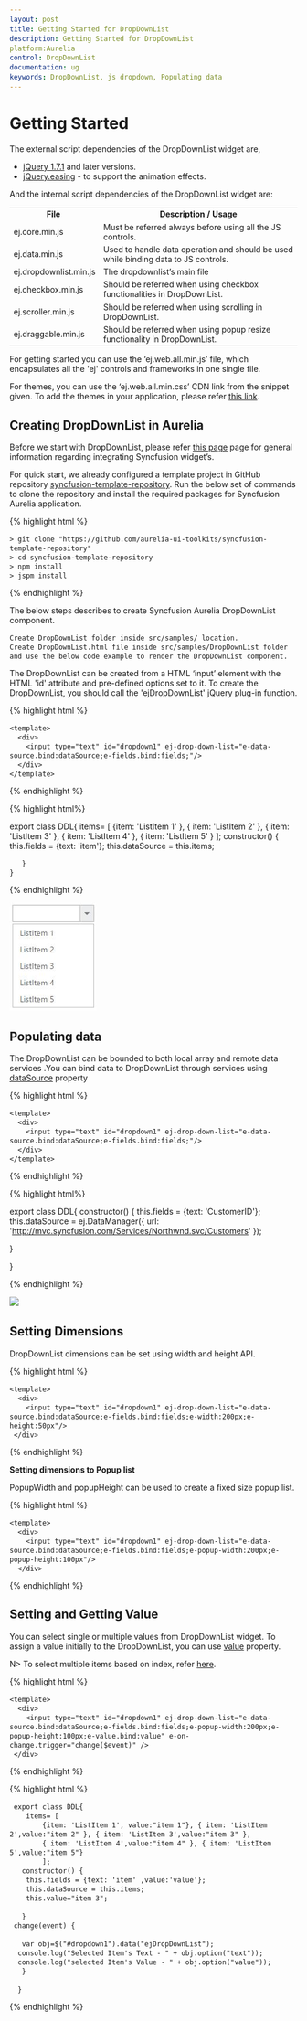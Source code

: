 ```yaml
---
layout: post
title: Getting Started for DropDownList
description: Getting Started for DropDownList
platform:Aurelia
control: DropDownList
documentation: ug
keywords: DropDownList, js dropdown, Populating data
---
```


# Getting Started

The external script dependencies of the DropDownList widget are,

* [jQuery 1.7.1](http://jquery.com/) and later versions.
* [jQuery.easing](http://gsgd.co.uk/sandbox/jquery/easing/) - to support the animation effects.

And the internal script dependencies of the DropDownList widget are:

<table>
	<tr>
		<th>File </th>
		<th>Description / Usage </th>
	</tr>
	<tr>
		<td>ej.core.min.js</td>
		<td>Must be referred always before using all the JS controls.</td>
	</tr>
	<tr>
		<td>ej.data.min.js</td>
		<td>Used to handle data operation and should be used while binding data to JS controls.</td>
	</tr>
	<tr>
		<td>ej.dropdownlist.min.js</td>
		<td>The dropdownlist’s main file</td>
	</tr>
	<tr>
		<td>ej.checkbox.min.js</td>
		<td>Should be referred when using checkbox functionalities in DropDownList.</td>
	</tr>
	<tr>
		<td>ej.scroller.min.js</td>
		<td>Should be referred when using scrolling in DropDownList.</td>
	</tr>
	<tr>
		<td>ej.draggable.min.js</td>
		<td>Should be referred when using popup resize functionality in DropDownList.</td>
	</tr>
</table>

For getting started you can use the ‘ej.web.all.min.js’ file, which encapsulates all the 'ej' controls and frameworks in one single file.<br/> 

For themes, you can use the ‘ej.web.all.min.css’ CDN link from the snippet given. To add the themes in your application, please refer [this link](http://help.syncfusion.com/js/theming-in-essential-javascript-components#adding-specific-theme-to-your-application).

## Creating DropDownList in Aurelia

Before we start with DropDownList, please refer [this page](https://help.syncfusion.com/aurelia/overview#getting-started) page for general information regarding integrating Syncfusion widget’s.

For quick start, we already configured a template project in GitHub repository [syncfusion-template-repository](https://github.com/aurelia-ui-toolkits/syncfusion-template-repository). Run the below set of commands to clone the repository and install the required packages for Syncfusion Aurelia application.

{% highlight html %}

    > git clone "https://github.com/aurelia-ui-toolkits/syncfusion-template-repository"
    > cd syncfusion-template-repository
    > npm install
    > jspm install

{% endhighlight %}

The below steps describes to create Syncfusion Aurelia DropDownList component.

    Create DropDownList folder inside src/samples/ location.
    Create DropDownList.html file inside src/samples/DropDownList folder and use the below code example to render the DropDownList component.

The DropDownList can be created from a HTML ‘input’ element with the HTML 'id' attribute and pre-defined options set to it. To create the DropDownList, you should call the 'ejDropDownList' jQuery plug-in function.

{% highlight html %}
	
	<template>
      <div>
        <input type="text" id="dropdown1" ej-drop-down-list="e-data-source.bind:dataSource;e-fields.bind:fields;"/>
      </div>
    </template>
			
{% endhighlight %}
	
{% highlight html%}	
	
   export class DDL{
      items= [
            {item: 'ListItem 1' }, { item: 'ListItem 2' }, { item: 'ListItem 3' },
            { item: 'ListItem 4' }, { item: 'ListItem 5' }
            ];
     constructor() {
     this.fields = {text: 'item'};
     this.dataSource = this.items;
   
       }
    }

{% endhighlight %}

![](Getting-Started-images/Getting-Started_img1.jpeg)

## Populating data

The DropDownList can be bounded to both local array and remote data services .You can bind data to DropDownList through services using  [dataSource](http://help.syncfusion.com/js/api/ejdropdownlist#members:datasource) property 
 
{% highlight html %}

    <template>
      <div>
        <input type="text" id="dropdown1" ej-drop-down-list="e-data-source.bind:dataSource;e-fields.bind:fields;"/>
      </div>
    </template>
	
{% endhighlight %}
	
{% highlight html%}	
	
   export class DDL{
        constructor() {
        this.fields = {text: 'CustomerID'};
        this.dataSource = ej.DataManager({ 
        url: 'http://mvc.syncfusion.com/Services/Northwnd.svc/Customers'
       });
   
  }
  
}
	
{% endhighlight %}
	
![](Getting-Started-images/Getting-Started2.jpg)

## Setting Dimensions

DropDownList dimensions can be set using width and height API.
	
{% highlight html %}
	
	<template>
      <div>
        <input type="text" id="dropdown1" ej-drop-down-list="e-data-source.bind:dataSource;e-fields.bind:fields;e-width:200px;e-height:50px"/>
     </div>
   </template>

{% endhighlight %}
	
**Setting dimensions to Popup list**

PopupWidth and popupHeight can be used to create a fixed size popup list.

{% highlight html %}

	<template>
      <div>
        <input type="text" id="dropdown1" ej-drop-down-list="e-data-source.bind:dataSource;e-fields.bind:fields;e-popup-width:200px;e-popup-height:100px"/>
      </div>
  </template>

{% endhighlight %}
	
## Setting and Getting Value

You can select single or multiple values from DropDownList widget. To assign a value initially to the DropDownList, you can use [value](http://help.syncfusion.com/js/api/ejdropdownlist#members:value) property.

N> To select multiple items based on index, refer [here](functionalities#selection).

{% highlight html %}

	<template>
      <div>
        <input type="text" id="dropdown1" ej-drop-down-list="e-data-source.bind:dataSource;e-fields.bind:fields;e-popup-width:200px;e-popup-height:100px;e-value.bind:value" e-on-change.trigger="change($event)" />
     </div>
  </template>

{% endhighlight %}
	
{% highlight html %}	
	
     export class DDL{
        items= [
            {item: 'ListItem 1', value:"item 1"}, { item: 'ListItem 2',value:"item 2" }, { item: 'ListItem 3',value:"item 3" },
            { item: 'ListItem 4',value:"item 4" }, { item: 'ListItem 5',value:"item 5"}
            ];
       constructor() {
        this.fields = {text: 'item' ,value:'value'};
        this.dataSource = this.items;
	    this.value="item 3";
   
       }
     change(event) {
  
       var obj=$("#dropdown1").data("ejDropDownList");
      console.log("Selected Item's Text - " + obj.option("text"));
      console.log("selected Item's Value - " + obj.option("value"));  
       }
  
      }

{% endhighlight %}

